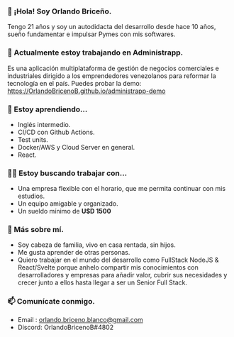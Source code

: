 ### 👋 ¡Hola! Soy Orlando Briceño.

Tengo 21 años y soy un autodidacta del desarrollo desde hace 10 años, sueño fundamentar e impulsar Pymes con mis softwares.

### 🔭 Actualmente estoy trabajando en Administrapp.

Es una aplicación multiplataforma de gestión de negocios comerciales e industriales dirigido a los emprendedores venezolanos para reformar la tecnología en el país.
Puedes probar la demo: https://OrlandoBricenoB.github.io/administrapp-demo

### 🌱 Estoy aprendiendo...

- Inglés intermedio.
- CI/CD con Github Actions.
- Test units.
- Docker/AWS y Cloud Server en general.
- React.

### 👨‍💻 Estoy buscando trabajar con...

- Una empresa flexible con el horario, que me permita continuar con mis estudios.
- Un equipo amigable y organizado.
- Un sueldo mínimo de **U$D 1500**

### 💬 Más sobre mí.

- Soy cabeza de familia, vivo en casa rentada, sin hijos.
- Me gusta aprender de otras personas.
- Quiero trabajar en el mundo del desarrollo como FullStack NodeJS & React/Svelte porque anhelo compartir mis conocimientos con desarrolladores y empresas para añadir valor, cubrir sus necesidades y crecer junto a ellos hasta llegar a ser un Senior Full Stack.

### 📫 Comunícate conmigo.

- Email  : [orlando.briceno.blanco@gmail.com](mailto://orlando.briceno.blanco@gmail.com)
- Discord: OrlandoBricenoB#4802
